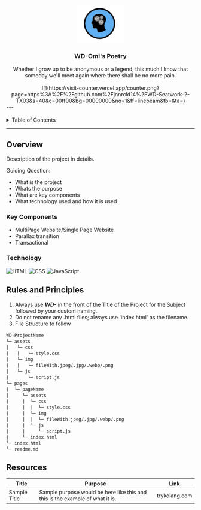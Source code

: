 <a name="readme-top">

<br/>

<br />
<div align="center">
  <a href="https://github.com/jnnrcld14/">
  <!-- TODO: If you want to add logo or banner you can add it here -->
    <img src="./assets/img/omithepoet.png" alt="omithepoet" width="130" height="100">
  </a>
<!-- TODO: Change Title to the name of the title of your Project -->
  <h3 align="center">WD-Omi's Poetry </h3>
</div>
<!-- TODO: Make a short description -->
<div align="center">
  Whether I grow up to be anonymous or a legend, this much I know that someday we'll meet again where there shall be no more pain.
</div>

<br />

<!-- TODO: Change the zyx-0314 into your github username  -->
<!-- TODO: Change the WD-Template-Project into the same name of your folder -->
<div align="center">
![](https://visit-counter.vercel.app/counter.png?page=https%3A%2F%2Fgithub.com%2Fjnnrcld14%2FWD-Seatwork-2-TX03&s=40&c=00ff00&bg=00000000&no=1&ff=linebeam&tb=&ta=)
</div>
---

<br />
<br />

<!-- TODO: If you want to add more layers for your readme -->
<details>
  <summary>Table of Contents</summary>
  <ol>
    <li>
      <a href="#overview">Overview</a>
      <ol>
        <li>
          <a href="#key-components">Key Components</a>
        </li>
        <li>
          <a href="#technology">Technology</a>
        </li>
      </ol>
    </li>
    <li>
      <a href="#rules-and-principles">Rules and Principles</a>
    </li>
    <li>
      <a href="#resources">Resources</a>
    </li>
  </ol>
</details>

---

## Overview

<!-- TODO: To be changed -->
<!-- The following are just sample -->
Description of the project in details.

Guiding Question:
- What is the project
- Whats the purpose
- What are key components
- What technology used and how it is used

### Key Components
<!-- TODO: List of Key Components -->
<!-- The following are just sample -->
- MultiPage Website/Single Page Website
- Parallax transition
- Transactional

### Technology
<!-- TODO: List of Technology Used -->
![HTML](https://img.shields.io/badge/HTML-E34F26?style=for-the-badge&logo=html5&logoColor=white)
![CSS](https://img.shields.io/badge/CSS-1572B6?style=for-the-badge&logo=css3&logoColor=white)
![JavaScript](https://img.shields.io/badge/JavaScript-F7DF1E?style=for-the-badge&logo=javascript&logoColor=white)

## Rules and Principles
1. Always use ***WD-*** in the front of the Title of the Project for the Subject followed by your custom naming.
2. Do not rename any .html files; always use 'index.html' as the filename.
3. File Structure to follow

```
WD-ProjectName
└─ assets
|   └─ css
|   |   └─ style.css
|   └─ img
|   |   └─ fileWith.jpeg/.jpg/.webp/.png
|   └─ js
|       └─ script.js
└─ pages
|  └─ pageName
|     └─ assets
|     |  └─ css
|     |  |  └─ style.css
|     |  └─ img
|     |  |  └─ fileWith.jpeg/.jpg/.webp/.png
|     |  └─ js
|     |     └─ script.js
|     └─ index.html
└─ index.html
└─ readme.md
```

## Resources

<!-- TODO: Add References -->
| Title | Purpose | Link |
|-|-|-|
| Sample Title | Sample purpose would be here like this and this is the example of what it is. | trykolang.com |

